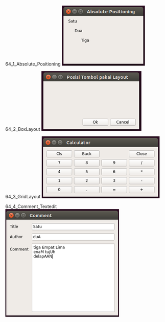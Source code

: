 64_1_Absolute_Positioning
![alt text](64_1_Absolute_Positioning/64_1_Absolute_Positioning.png)

64_2_BoxLayout
![alt text](64_2_BoxLayout/64_2_BoxLayout.png)

64_3_GridLayout
![alt text](64_3_GridLayout/64_3_GridLayout.png)

64_4_Comment_Textedit
![alt text](64_4_Comment_Textedit/64_4_Comment_Textedit.png)
